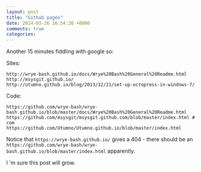 ```yaml
---
layout: post
title: "Github pages"
date: 2014-03-26 16:54:20 +0000
comments: true
categories:
---
```


Another 15 minutes fiddling with google so:

Sites:

	http://wrye-bash.github.io/docs/Wrye%20Bash%20General%20Readme.html
	http://msysgit.github.io/
	http://utumno.github.io/blog/2013/12/21/set-up-octopress-in-windows-7/

Code:

	https://github.com/wrye-bash/wrye-bash.github.io/blob/master/docs/Wrye%20Bash%20General%20Readme.html	https://github.com/msysgit/msysgit.github.com/blob/master/index.html # com
	https://github.com/Utumno/Utumno.github.io/blob/master/index.html

Notice that	`https://wrye-bash.github.io/` gives a 404 - there should be an `https://github.com/wrye-bash/wrye-bash.github.io/blob/master/index.html` apparently.

I 'm sure this post will grow.
